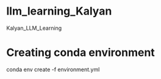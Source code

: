 # llm_learning_Kalyan
Kalyan_LLM_Learning

# Creating conda environment
conda env create -f environment.yml
